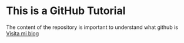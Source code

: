 # This is a GitHub Tutorial

The content of the repository is important to understand what github is
[Visita mi blog](http:/ciokma.com.ni)
